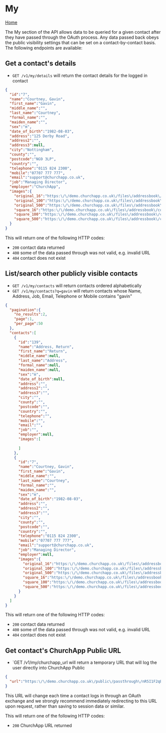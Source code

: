 # My

[Home](https://github.com/ChurchApp/churchapp-api)

The My section of the API allows data to be queried for a given contact after they have passed through the OAuth process. Any data passed back obeys the public visibility settings that can be set on a contact-by-contact basis. The following endpoints are available:

## Get a contact's details

* `GET /v1/my/details` will return the contact details for the logged in contact

```json
{
  "id":"7",
  "name":"Courtney, Gavin",
  "first_name":"Gavin",
  "middle_name":"",
  "last_name":"Courtney",
  "formal_name":"",
  "maiden_name":"",
  "sex":"m",
  "date_of_birth":"1982-08-03",
  "address":"125 Derby Road",
  "address2":"",
  "address3":null,
  "city":"Nottingham",
  "county":"",
  "postcode":"NG9 3LP",
  "country":"",
  "telephone":"0115 824 2300",
  "mobile":"07707 777 777",
  "email":"support@churchapp.co.uk",
  "job":"Managing Director",
  "employer":"ChurchApp",
  "images":{
    "original_16":"https:\/\/demo.churchapp.co.uk\/files\/addressbook\/contacts\/rw\/7_20_16.jpg",
    "original_100":"https:\/\/demo.churchapp.co.uk\/files\/addressbook\/contacts\/rw\/7_20_100.jpg",
    "original_500":"https:\/\/demo.churchapp.co.uk\/files\/addressbook\/contacts\/rw\/7_20_500.jpg",
    "square_16":"https:\/\/demo.churchapp.co.uk\/files\/addressbook\/contacts\/sf\/7_20_16.jpg",
    "square_100":"https:\/\/demo.churchapp.co.uk\/files\/addressbook\/contacts\/sf\/7_20_100.jpg",
    "square_500":"https:\/\/demo.churchapp.co.uk\/files\/addressbook\/contacts\/sf\/7_20_500.jpg"
  }
}
```

This will return one of the following HTTP codes:

* `200` contact data returned
* `400` some of the data passed through was not valid, e.g. invalid URL
* `404` contact does not exist



## List/search other publicly visible contacts

* `GET /v1/my/contacts` will return contacts ordered alphabetically
* `GET /v1/my/contacts?q=gavin` will return contacts whose Name, Address, Job, Email, Telephone or Mobile contains "gavin"

```json
{
  "pagination":{
    "no_results":2,
    "page":1,
    "per_page":50
  },
  "contacts":[
    {
      "id":"139",
      "name":"Address, Return",
      "first_name":"Return",
      "middle_name":null,
      "last_name":"Address",
      "formal_name":null,
      "maiden_name":null,
      "sex":"m",
      "date_of_birth":null,
      "address":"",
      "address2":"",
      "address3":"",
      "city":"",
      "county":"",
      "postcode":"",
      "country":"",
      "telephone":"",
      "mobile":"",
      "email":"",
      "job":"",
      "employer":null,
      "images":[
        
      ]
    },
    {
      "id":"7",
      "name":"Courtney, Gavin",
      "first_name":"Gavin",
      "middle_name":"",
      "last_name":"Courtney",
      "formal_name":"",
      "maiden_name":"",
      "sex":"m",
      "date_of_birth":"1982-08-03",
      "address":"",
      "address2":"",
      "address3":"",
      "city":"",
      "county":"",
      "postcode":"",
      "country":"",
      "telephone":"0115 824 2300",
      "mobile":"07707 777 777",
      "email":"support@churchapp.co.uk",
      "job":"Managing Director",
      "employer":null,
      "images":{
        "original_16":"https:\/\/demo.churchapp.co.uk\/files\/addressbook\/contacts\/rw\/7_20_16.jpg",
        "original_100":"https:\/\/demo.churchapp.co.uk\/files\/addressbook\/contacts\/rw\/7_20_100.jpg",
        "original_500":"https:\/\/demo.churchapp.co.uk\/files\/addressbook\/contacts\/rw\/7_20_500.jpg",
        "square_16":"https:\/\/demo.churchapp.co.uk\/files\/addressbook\/contacts\/sf\/7_20_16.jpg",
        "square_100":"https:\/\/demo.churchapp.co.uk\/files\/addressbook\/contacts\/sf\/7_20_100.jpg",
        "square_500":"https:\/\/demo.churchapp.co.uk\/files\/addressbook\/contacts\/sf\/7_20_500.jpg"
      }
    }
  ]
}
```

This will return one of the following HTTP codes:

* `200` contact data returned
* `400` some of the data passed through was not valid, e.g. invalid URL
* `404` contact does not exist



## Get contact's ChurchApp Public URL

* `GET /v1/my/churchapp_url will return a temporary URL that will log the user directly into ChurchApp Public

```json
{
  "url":"https:\/\/demo.churchapp.co.uk\/public\/passthrough\/nR5I1F2qBr1woBdKXucOM+vniUHtWJ1PFobvOVGetjLqNtnKR3iUq5g+1HZR8bTp"
}
```

This URL will change each time a contact logs in through an OAuth exchange and we strongly recommend immediately redirecting to this URL upon request, rather than saving to session data or similar.

This will return one of the following HTTP codes:

* `200` ChurchApp URL returned
